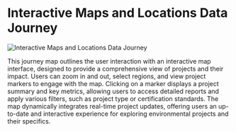 # Interactive Maps and Locations Data Journey

![Interactive Maps and Locations Data Journey](file-tuqd56RO1pdi8aRWWfEnNTDE)

This journey map outlines the user interaction with an interactive map interface, designed to provide a comprehensive view of projects and their impact. Users can zoom in and out, select regions, and view project markers to engage with the map. Clicking on a marker displays a project summary and key metrics, allowing users to access detailed reports and apply various filters, such as project type or certification standards. The map dynamically integrates real-time project updates, offering users an up-to-date and interactive experience for exploring environmental projects and their specifics.
